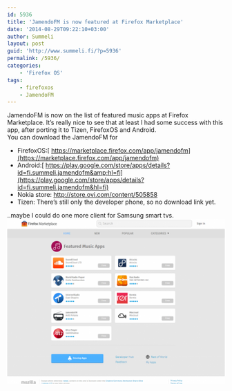 ```yaml
---
id: 5936
title: 'JamendoFM is now featured at Firefox Marketplace'
date: '2014-08-29T09:22:10+03:00'
author: Summeli
layout: post
guid: 'http://www.summeli.fi/?p=5936'
permalink: /5936/
categories:
    - 'Firefox OS'
tags:
    - firefoxos
    - JamendoFM
---
```


JamendoFM is now on the list of featured music apps at Firefox Marketplace. It’s really nice to see that at least I had some success with this app, after porting it to Tizen, FirefoxOS and Android.  
You can download the JamendoFM for

- FirefoxOS:[ https://marketplace.firefox.com/app/jamendofm](https://marketplace.firefox.com/app/jamendofm)
- Android:[ https://play.google.com/store/apps/details?id=fi.summeli.jamendofm&amp;hl=fi](https://play.google.com/store/apps/details?id=fi.summeli.jamendofm&hl=fi)
- Nokia store: <http://store.ovi.com/content/505858>
- Tizen: There’s still only the developer phone, so no download link yet.

..maybe I could do one more client for Samsung smart tvs.  
[![FirefoxFeatured](/wp-content/uploads/2014/08/FirefoxFeatured-1024x776.png)](/wp-content/uploads/2014/08/FirefoxFeatured.png)